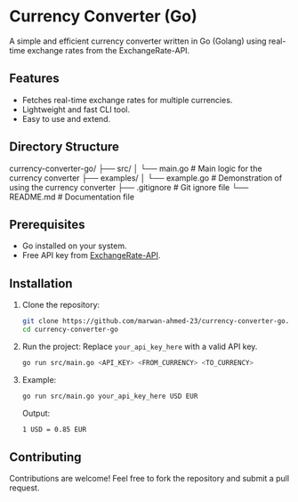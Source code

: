 # Currency Converter (Go)

A simple and efficient currency converter written in Go (Golang) using real-time exchange rates from the ExchangeRate-API.

## Features
- Fetches real-time exchange rates for multiple currencies.
- Lightweight and fast CLI tool.
- Easy to use and extend.

## Directory Structure

currency-converter-go/
├── src/
│   └── main.go              # Main logic for the currency converter
├── examples/
│   └── example.go           # Demonstration of using the currency converter
├── .gitignore               # Git ignore file
└── README.md                # Documentation file


## Prerequisites
- Go installed on your system.
- Free API key from [ExchangeRate-API](https://www.exchangerate-api.com).

## Installation
1. Clone the repository:

    ```bash
    git clone https://github.com/marwan-ahmed-23/currency-converter-go.git
    cd currency-converter-go
    ```

2. Run the project: Replace `your_api_key_here` with a valid API key.

    ```bash
    go run src/main.go <API_KEY> <FROM_CURRENCY> <TO_CURRENCY>
    ```

3. Example:

    ```bash
    go run src/main.go your_api_key_here USD EUR
    ```

    Output:

    ```bash
    1 USD = 0.85 EUR
    ```

## Contributing
Contributions are welcome! Feel free to fork the repository and submit a pull request.

